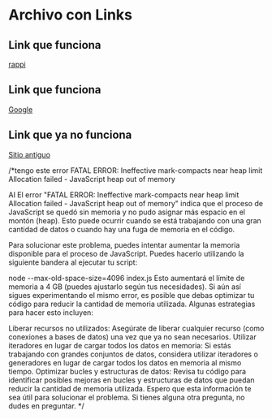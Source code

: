 # Archivo con Links

## Link que funciona
[rappi](https://www.rappi.com)

## Link que funciona
[Google](https://www.google.com)

## Link que ya no funciona
[Sitio antiguo](https://www.sitioantiguo.com)

/*tengo este error FATAL ERROR: Ineffective mark-compacts near heap limit Allocation failed - JavaScript
heap out of memory

AI
El error "FATAL ERROR: Ineffective mark-compacts near heap limit Allocation failed - JavaScript heap
 out of memory" indica que el proceso de JavaScript se quedó sin memoria y no pudo asignar más espacio
  en el montón (heap). Esto puede ocurrir cuando se está trabajando con una gran cantidad de datos o
  cuando hay una fuga de memoria en el código.

Para solucionar este problema, puedes intentar aumentar la memoria disponible para el proceso de
 JavaScript. Puedes hacerlo utilizando la siguiente bandera al ejecutar tu script:

node --max-old-space-size=4096 index.js
Esto aumentará el límite de memoria a 4 GB (puedes ajustarlo según tus necesidades). Si aún así
sigues experimentando el mismo error, es posible que debas optimizar tu código para reducir la cantidad
de memoria utilizada. Algunas estrategias para hacer esto incluyen:

Liberar recursos no utilizados: Asegúrate de liberar cualquier recurso (como conexiones a bases de datos)
 una vez que ya no sean necesarios.
Utilizar iteradores en lugar de cargar todos los datos en memoria: Si estás trabajando con grandes
conjuntos de datos, considera utilizar iteradores o generadores en lugar de cargar todos los datos en
 memoria al mismo tiempo.
Optimizar bucles y estructuras de datos: Revisa tu código para identificar posibles mejoras en bucles
y estructuras de datos que puedan reducir la cantidad de memoria utilizada.
Espero que esta información te sea útil para solucionar el problema. Si tienes alguna otra pregunta,
no dudes en preguntar. */
